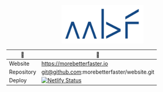 <div align="center">
  <img src="themes/mbf/static/logo.png" height="100">
</div>

| 🏹         | 🎯                                                                                                                                                                         |
| ---------- | -------------------------------------------------------------------------------------------------------------------------------------------------------------------------- |
| Website    | https://morebetterfaster.io                                                                                                                                                |
| Repository | git@github.com:morebetterfaster/website.git                                                                                                                                |
| Deploy     | [![Netlify Status](https://api.netlify.com/api/v1/badges/9910e6fd-208b-449f-8a0d-e5bbe8c26b83/deploy-status)](https://app.netlify.com/sites/eager-hamilton-87ad90/deploys) |